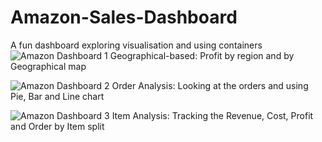 # Amazon-Sales-Dashboard
A fun dashboard exploring visualisation and using containers
![Amazon Dashboard 1](https://github.com/user-attachments/assets/db612778-2694-44ae-9888-e7c12b51c282)
Geographical-based: Profit by region and by Geographical map

![Amazon Dashboard 2](https://github.com/user-attachments/assets/bba8028d-de6a-430f-9322-0bed4d391b5c)
Order Analysis: Looking at the orders and using Pie, Bar and Line chart

![Amazon Dashboard 3](https://github.com/user-attachments/assets/98333a0a-2a67-43b3-9fb0-5a1686853148)
Item Analysis: Tracking the Revenue, Cost, Profit and Order by Item split
